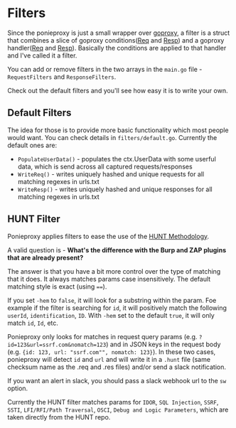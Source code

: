# Filters
Since the ponieproxy is just a small wrapper over [goproxy](https://github.com/elazarl/goproxy), a filter is a struct that combines a slice of goproxy conditions([Req](https://godoc.org/gopkg.in/elazarl/goproxy.v1#ReqCondition) and [Resp](https://godoc.org/gopkg.in/elazarl/goproxy.v1#RespCondition)) and a goproxy handler([Req](https://godoc.org/gopkg.in/elazarl/goproxy.v1#FuncReqHandler) and [Resp](https://godoc.org/gopkg.in/elazarl/goproxy.v1#FuncRespHandler)). Basically the conditions are applied to that handler and I've called it a filter.

You can add or remove filters in the two arrays in the `main.go` file - `RequestFilters` and `ResponseFilters`.

Check out the default filters and you'll see how easy it is to write your own.

## Default Filters
The idea for those is to provide more basic functionality which most people would want.
You can check details in `filters/default.go`. Currently the default ones are:

- `PopulateUserData()` - populates the ctx.UserData with some userful data, which is send across all captured requests/responses
- `WriteReq()` - writes uniquely hashed and unique requests for all matching regexes in urls.txt
- `WriteResp()` - writes uniquely hashed and unique responses for all matching regexes in urls.txt

## HUNT Filter
Ponieproxy applies filters to ease the use of the [HUNT Methodology](https://github.com/bugcrowd/HUNT).

A valid question is - **What's the difference with the Burp and ZAP plugins that are already present?**

The answer is that you have a bit more control over the type of matching that it does. It always matches params case insensitively. The default matching style is exact (using `==`). 

If you set `-hem` to `false`, it will look for a substring within the param. Foe example if the filter is searching for `id`, it will positively match the following `userId`, `identification`, `ID`. With `-hem` set to the default `true`, it will only match `id`, `Id`, etc.

Ponieproxy only looks for matches in request query params (e.g. `?id=123&url=ssrf.com&nomatch=123`) and in JSON keys in the request body (e.g. `{id: 123, url: "ssrf.com"", nomatch: 123}`). In these two cases, ponieproxy will detect `id` and `url` and will write it in a `.hunt` file (same checksum name as the .req and .res files) and/or send a slack notification.

If you want an alert in slack, you should pass a slack webhook url to the `sw` option.

Currently the HUNT filter matches params for `IDOR`, `SQL Injection`, `SSRF`, `SSTI`, `LFI/RFI/Path Traversal`, `OSCI`, `Debug and Logic Parameters`, which are taken directly from the HUNT repo.
